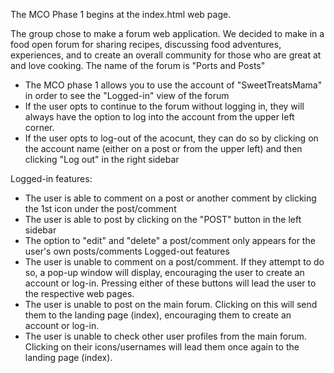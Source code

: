 The MCO Phase 1 begins at the index.html web page.

  The group chose to make a forum web application. We decided to make in a food open forum for sharing recipes, discussing food adventures, experiences, and to create an overall community for those who are great at and love cooking. The name of the forum is "Ports and Posts"
  - The MCO phase 1 allows you to use the account of "SweetTreatsMama" in order to see the "Logged-in" view of the forum
  - If the user opts to continue to the forum without logging in, they will always have the option to log into the account from the upper left corner.
  - If the user opts to log-out of the acocunt, they can do so by clicking on the account name (either on a post or from the upper left) and then clicking "Log out" in the right sidebar

Logged-in features:
  - The user is able to comment on a post or another comment by clicking the 1st icon under the post/comment
  - The user is able to post by clicking on the "POST" button in the left sidebar
  - The option to "edit" and "delete" a post/comment only appears for the user's own posts/comments
Logged-out features
  - The user is unable to comment on a post/comment. If they attempt to do so, a pop-up window will display, encouraging the user to create an account or log-in. Pressing either of these buttons will lead the user to the respective web pages.
  - The user is unable to post on the main forum. Clicking on this will send them to the landing page (index), encouraging them to create an account or log-in.
  - The user is unable to check other user profiles from the main forum. Clicking on their icons/usernames will lead them once again to the landing page (index).
